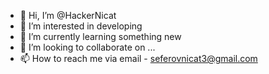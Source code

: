 - 👋 Hi, I’m @HackerNicat
- 👀 I’m interested in developing
- 🌱 I’m currently learning something new
- 💞️ I’m looking to collaborate on ...
- 📫 How to reach me via email - seferovnicat3@gmail.com

<!---
HackerNicat/HackerNicat is a ✨ special ✨ repository because its `README.md` (this file) appears on your GitHub profile.
You can click the Preview link to take a look at your changes.
--->
